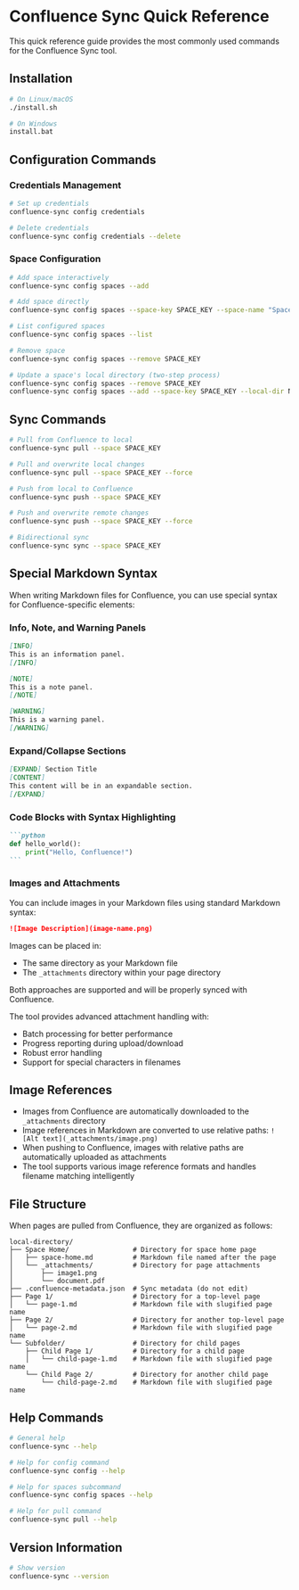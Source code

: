# Confluence Sync Quick Reference

This quick reference guide provides the most commonly used commands for the Confluence Sync tool.

## Installation

```bash
# On Linux/macOS
./install.sh

# On Windows
install.bat
```

## Configuration Commands

### Credentials Management

```bash
# Set up credentials
confluence-sync config credentials

# Delete credentials
confluence-sync config credentials --delete
```

### Space Configuration

```bash
# Add space interactively
confluence-sync config spaces --add

# Add space directly
confluence-sync config spaces --space-key SPACE_KEY --space-name "Space Name" --local-dir PATH

# List configured spaces
confluence-sync config spaces --list

# Remove space
confluence-sync config spaces --remove SPACE_KEY

# Update a space's local directory (two-step process)
confluence-sync config spaces --remove SPACE_KEY
confluence-sync config spaces --add --space-key SPACE_KEY --local-dir NEW_PATH
```

## Sync Commands

```bash
# Pull from Confluence to local
confluence-sync pull --space SPACE_KEY

# Pull and overwrite local changes
confluence-sync pull --space SPACE_KEY --force

# Push from local to Confluence
confluence-sync push --space SPACE_KEY

# Push and overwrite remote changes
confluence-sync push --space SPACE_KEY --force

# Bidirectional sync
confluence-sync sync --space SPACE_KEY
```

## Special Markdown Syntax

When writing Markdown files for Confluence, you can use special syntax for Confluence-specific elements:

### Info, Note, and Warning Panels

```markdown
[INFO]
This is an information panel.
[/INFO]

[NOTE]
This is a note panel.
[/NOTE]

[WARNING]
This is a warning panel.
[/WARNING]
```

### Expand/Collapse Sections

```markdown
[EXPAND] Section Title
[CONTENT]
This content will be in an expandable section.
[/EXPAND]
```

### Code Blocks with Syntax Highlighting

````markdown
```python
def hello_world():
    print("Hello, Confluence!")
```
````

### Images and Attachments

You can include images in your Markdown files using standard Markdown syntax:

```markdown
![Image Description](image-name.png)
```

Images can be placed in:
- The same directory as your Markdown file
- The `_attachments` directory within your page directory

Both approaches are supported and will be properly synced with Confluence.

The tool provides advanced attachment handling with:
- Batch processing for better performance
- Progress reporting during upload/download
- Robust error handling
- Support for special characters in filenames

## Image References

- Images from Confluence are automatically downloaded to the `_attachments` directory
- Image references in Markdown are converted to use relative paths: `![Alt text](_attachments/image.png)`
- When pushing to Confluence, images with relative paths are automatically uploaded as attachments
- The tool supports various image reference formats and handles filename matching intelligently

## File Structure

When pages are pulled from Confluence, they are organized as follows:

```
local-directory/
├── Space Home/                # Directory for space home page
│   ├── space-home.md          # Markdown file named after the page
│   └── _attachments/          # Directory for page attachments
│       ├── image1.png
│       └── document.pdf
├── .confluence-metadata.json  # Sync metadata (do not edit)
├── Page 1/                    # Directory for a top-level page
│   └── page-1.md              # Markdown file with slugified page name
├── Page 2/                    # Directory for another top-level page
│   └── page-2.md              # Markdown file with slugified page name
└── Subfolder/                 # Directory for child pages
    ├── Child Page 1/          # Directory for a child page
    │   └── child-page-1.md    # Markdown file with slugified page name
    └── Child Page 2/          # Directory for another child page
        └── child-page-2.md    # Markdown file with slugified page name
```

## Help Commands

```bash
# General help
confluence-sync --help

# Help for config command
confluence-sync config --help

# Help for spaces subcommand
confluence-sync config spaces --help

# Help for pull command
confluence-sync pull --help
```

## Version Information

```bash
# Show version
confluence-sync --version
``` 